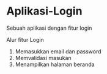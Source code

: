 # Aplikasi-Login
Sebuah aplikasi dengan fitur login

Alur fitur Login
1. Memasukkan email dan password
2. Memvalidasi masukan
3. Menampilkan halaman beranda
